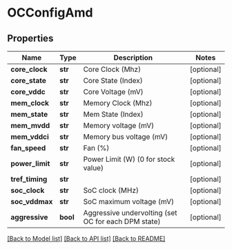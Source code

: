 # OCConfigAmd

## Properties
Name | Type | Description | Notes
------------ | ------------- | ------------- | -------------
**core_clock** | **str** | Core Clock (Mhz) | [optional] 
**core_state** | **str** | Core State (Index) | [optional] 
**core_vddc** | **str** | Core Voltage (mV) | [optional] 
**mem_clock** | **str** | Memory Clock (Mhz) | [optional] 
**mem_state** | **str** | Mem State (Index) | [optional] 
**mem_mvdd** | **str** | Memory voltage (mV) | [optional] 
**mem_vddci** | **str** | Memory bus voltage (mV) | [optional] 
**fan_speed** | **str** | Fan (%) | [optional] 
**power_limit** | **str** | Power Limit (W) (0 for stock value) | [optional] 
**tref_timing** | **str** |  | [optional] 
**soc_clock** | **str** | SoC clock (MHz) | [optional] 
**soc_vddmax** | **str** | SoC maximum voltage (mV) | [optional] 
**aggressive** | **bool** | Aggressive undervolting (set OC for each DPM state) | [optional] 

[[Back to Model list]](../README.md#documentation-for-models) [[Back to API list]](../README.md#documentation-for-api-endpoints) [[Back to README]](../README.md)


